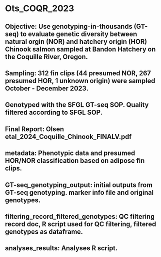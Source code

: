 # Ots_COQR_2023
## Objective: Use genotyping-in-thousands (GT-seq) to evaluate genetic diversity between natural orgin (NOR) and hatchery origin (HOR) Chinook salmon sampled at Bandon Hatchery on the Coquille River, Oregon.
## Sampling: 312 fin clips (44 presumed NOR, 267 presumed HOR, 1 unknown origin) were sampled October - December 2023.
## Genotyped with the SFGL GT-seq SOP. Quality filtered according to SFGL SOP.
## Final Report: Olsen etal_2024_Coquille_Chinook_FINALV.pdf
## metadata: Phenotypic data and presumed HOR/NOR classification based on adipose fin clips.
## GT-seq_genotyping_output: initial outputs from GT-seq genotyping. marker info file and original genotypes.
## filtering_record_filtered_genotypes: QC filtering record doc, R script used for QC filtering, filtered genotypes as dataframe.
## analyses_results: Analyses R script.

